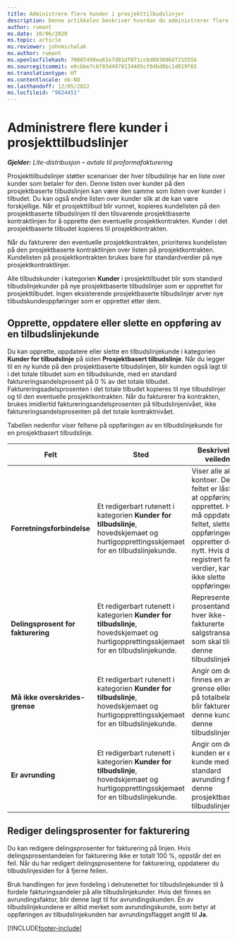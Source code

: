 ```yaml
---
title: Administrere flere kunder i prosjekttilbudslinjer
description: Denne artikkelen beskriver hvordan du administrerer flere kunder på prosjekttilbudslinjer.
author: rumant
ms.date: 10/06/2020
ms.topic: article
ms.reviewer: johnmichalak
ms.author: rumant
ms.openlocfilehash: 70007499ea61e7d81df071cc6d003896d721555b
ms.sourcegitcommit: e0cbbe7c6f03d4978134405cf04bd8bc1d019f65
ms.translationtype: HT
ms.contentlocale: nb-NO
ms.lasthandoff: 12/05/2022
ms.locfileid: "9824451"
---
```

# <a name="manage-multiple-customers-on-project-quote-lines"></a>Administrere flere kunder i prosjekttilbudslinjer

_**Gjelder:** Lite-distribusjon – avtale til proformafakturering_

Prosjekttilbudslinjer støtter scenarioer der hver tilbudslinje har en liste over kunder som betaler for den. Denne listen over kunder på den prosjektbaserte tilbudslinjen kan være den samme som listen over kunder i tilbudet. Du kan også endre listen over kunder slik at de kan være forskjellige. Når et prosjekttilbud blir vunnet, kopieres kundelisten på den prosjektbaserte tilbudslinjen til den tilsvarende prosjektbaserte kontraktlinjen for å opprette den eventuelle prosjektkontrakten. Kunder i det prosjektbaserte tilbudet kopieres til prosjektkontrakten.

Når du fakturerer den eventuelle prosjektkontrakten, prioriteres kundelisten på den prosjektbaserte kontraktlinjen over listen på prosjektkontrakten. Kundelisten på prosjektkontrakten brukes bare for standardverdier på nye prosjektkontraktlinjer.

Alle tilbudskunder i kategorien **Kunder** i prosjekttilbudet blir som standard tilbudslinjekunder på nye prosjektbaserte tilbudslinjer som er opprettet for prosjekttilbudet. Ingen eksisterende prosjektbaserte tilbudslinjer arver nye tilbudskundeoppføringer som er opprettet etter dem.

## <a name="create-update-or-delete-a-quote-line-customer-record"></a>Opprette, oppdatere eller slette en oppføring av en tilbudslinjekunde

Du kan opprette, oppdatere eller slette en tilbudslinjekunde i kategorien **Kunder for tilbudslinje** på siden **Prosjektbasert tilbudslinje**. Når du legger til en ny kunde på den prosjektbaserte tilbudslinjen, blir kunden også lagt til i det totale tilbudet som en tilbudskunde, med en standard faktureringsandelsprosent på 0 % av det totale tilbudet. Faktureringsadelsprosenten i det totale tilbudet kopieres til nye tilbudslinjer og til den eventuelle prosjektkontrakten. Når du fakturerer fra kontrakten, brukes imidlertid faktureringsandelsprosenten på tilbudslinjenivået, ikke faktureringsandelsprosenten på det totale kontraktnivået. 

Tabellen nedenfor viser feltene på oppføringen av en tilbudslinjekunde for en prosjektbasert tilbudslinje.

| Felt | Sted | Beskrivelse og veiledning | Nedstrøms påvirkning |
| --- | --- | --- | --- |
| **Forretningsforbindelse** | Et redigerbart rutenett i kategorien **Kunder for tilbudslinje**, hovedskjemaet og hurtigopprettingsskjemaet for en tilbudslinjekunde. | Viser alle aktive kontoer. Dette feltet er låst etter at oppføringen er opprettet. Hvis du må oppdatere feltet, sletter du oppføringen og oppretter den på nytt. Hvis du har registrert faktiske verdier, kan du ikke slette oppføringen. | Når du velger en forretningsforbindelse fra hovedlisten over forretningsforbindelser som skal legges til, blir tilbudslinjekunden også lagt til som en tilbudskunde når du lagre den. Når et tilbud blir vunnet, kopieres tilbudslinjekunder til kunder på prosjektkontraktlinjen. |
| **Delingsprosent for fakturering** | Et redigerbart rutenett i kategorien **Kunder for tilbudslinje**, hovedskjemaet og hurtigopprettingsskjemaet for en tilbudslinjekunde. | Representerer prosentandelen av hver ikke-fakturerte salgstransaksjon som skal tilskrives denne tilbudslinjekunden. | Kopiert over til kunder for prosjektkontraktlinje. |
| **Må ikke overskrides-grense** | Et redigerbart rutenett i kategorien **Kunder for tilbudslinje**, hovedskjemaet og hurtigopprettingsskjemaet for en tilbudslinjekunde. | Angir om det finnes en avtalt grense eller et tak på totalbeløp som blir fakturert til denne kunden for denne tilbudslinjen. | Kopiert over til kunder for prosjektkontraktlinje når et tilbud er vunnet. |
| **Er avrunding** | Et redigerbart rutenett i kategorien **Kunder for tilbudslinje**, hovedskjemaet og hurtigopprettingsskjemaet for en tilbudslinjekunde. | Angir om denne kunden er en kunde med standard avrunding for denne prosjektbaserte tilbudslinjen. | Kopiert over til kunder i prosjektkontrakten når et tilbud er vunnet. |

## <a name="edit-billing-split-percentages"></a>Rediger delingsprosenter for fakturering

Du kan redigere delingsprosenter for fakturering på linjen. Hvis delingsprosentandelen for fakturering ikke er totalt 100 %, oppstår det en feil. Når du har redigert delingsprosentene for fakturering, oppdaterer du tilbudslinjesiden for å fjerne feilen.

Bruk handlingen for jevn fordeling i delrutenettet for tilbudslinjekunder til å fordele fakturingsandeler på alle tilbudslinjekunder. Hvis det finnes en avrundingsfaktor, blir denne lagt til for avrundingskunden. Én av tilbudslinjekundene er alltid merket som avrundingskunde, som betyr at oppføringen av tilbudslinjekunden har avrundingsflagget angitt til **Ja**. 


[!INCLUDE[footer-include](../../includes/footer-banner.md)]

